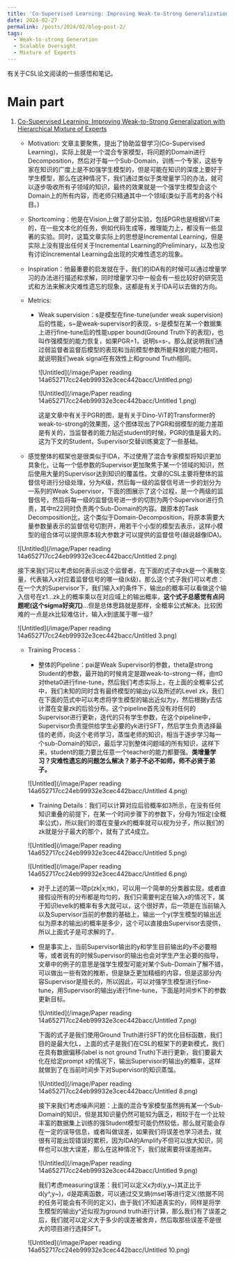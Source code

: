 ```yaml
---
title: 'Co-Supervised Learning: Improving Weak-to-Strong Generalization with Hierarchical Mixture of Experts'
date: 2024-02-27
permalink: /posts/2024/02/blog-post-2/
tags:
  - Weak-to-strong Generation
  - Scalable Oversight
  - Mixture of Experts
---
```


有关于CSL论文阅读的一些感悟和笔记。

Main part
======

1. [Co-Supervised Learning: Improving Weak-to-Strong Generalization with Hierarchical Mixture of Experts](https://arxiv.org/pdf/2402.15505.pdf)
    - Motivation: 文章主要聚焦，提出了协助监督学习(Co-Supervised Learning)，实际上就是一个混合专家模型，将问题的Domain进行Decomposition，然后对于每一个Sub-Domain，训练一个专家，这些专家在知识的广度上是不如强学生模型的，但是可能在知识的深度上要好于学生模型，那么在这种情况下，我们通过类似于类增量学习的办法，就可以逐步吸收所有子领域的知识，最终的效果就是一个强学生模型会这个Domain上的所有内容，而老师只精通其中一个领域(类似于高考的各个科目。)
    - Shortcoming：他是在Vision上做了部分实验，包括PGR也是根据ViT来的，在一些文本化的任务，例如代码生成等，推理能力上，都没有一些显著的实验。同时，这篇文章实际上的思想是Incremental Learning，但是实际上没有提出任何关于Incremental Learning的Preliminary，以及也没有讨论Incremental Learning会出现的灾难性遗忘的现象。
    - Inspiration：他最重要的启发就在于，我们的IDA有的时候可以通过增量学习的办法进行描述和求解，同时增量学习中一般会有一些比较好的研究范式和方法来解决灾难性遗忘的现象，这都是有关于IDA可以去做的方向。
    - Metrics:
        - Weak supervision：s是模型在fine-tune(under weak supervision)后的性能，s~是weak-supervisor的表现，s-是模型在某一个数据集上进行fine-tune后的性能upper bound(Ground Truth下的表现)，也叫作强模型的能力恢复，如果PGR=1，说明s=s-。那么就说明我们通过弱监督者监督后模型的表现和当前模型参数所能释放的能力相同，就说明我们weak signal在有效性上和ground Truth相同。
            
            ![Untitled](/image/Paper reading 14a652717cc24eb99932e3cec442bacc/Untitled.png)
            
            ![Untitled](/image/Paper reading 14a652717cc24eb99932e3cec442bacc/Untitled 1.png)
            
            这是文章中有关于PGR的图，是有关于Dino-ViT的Transformer的weak-to-strong的效果图，这个图体现出了PGR和弱模型的能力差距是有关的，当监督者的能力贴近student的时候，PGR的值是最大的。这为下文的Student，Supervisor交替训练奠定了一些基础。
            
    
    - 感觉整体的框架也是很类似于IDA，不过使用了混合专家模型将知识更加具象化，让每一个低参数的Supervisor更加聚焦于某一个领域的知识，然后使用大量的Supervisor达到知识的覆盖性。文章的CSL主要将整体的监督信号进行分级处理，分为K级，然后每一级的监督信号进一步的划分为一系列的Weak Supervisor，下面的图展示了这个过程，是一个两级的监督信号，然后将每一级的监督信号进一步的切割为两个Supervisor进行负责，其中π22同时负责两个Sub-Domain的内容。跟原本的Task Decomposition比，这个类似于Domain-Decomposition，将原本需要大量参数量表示的监督信号切割开，用若干个小型的模型去表示，这样小模型的组合体可以提供原本较大参数才可以提供的监督信号(越说越像IDA)。
    
    ![Untitled](/image/Paper reading 14a652717cc24eb99932e3cec442bacc/Untitled 2.png)
    
    接下来我们可以考虑如何表示出这个监督者，在下面的式子中zk是一个离散变量，代表输入x对应着监督信号的哪一级(k级)，那么这个式子我们可以考虑：在一个大的Supervisor下，我们输入x的条件下，输出p的概率可以看做这个输入信号在z1…zk上的概率乘以在对应域上的输出概率，**这个式子总感觉有点问题呢(这个sigma好突兀)**…但是总体思路就是那样，全概率公式解决。比较困难的一点是zk比较难估计，输入x到底属于哪一级?
    
    ![Untitled](/image/Paper reading 14a652717cc24eb99932e3cec442bacc/Untitled 3.png)
    
    - Training Process：
        - 整体的Pipeline：pai是Weak Supervisor的参数，theta是strong Student的参数，最开始的时候肯定是跟weak-to-strong一样，由π0对theta0进行fine-tune，然后我们考虑实际上，在上面的全概率公式中，我们未知的同时含有最终模型的输出y以及所述的Level zk，我们在下面的范式中可以考虑将学生模型的输出近似为y，然后根据y去估计潜在变量zk的后验分布。这个pipeline首先没有对任何的Supervisor进行更新，迭代的只有学生参数，在这个pipeline中，Supervisor负责提供给学生必要的yk进行SFT，然后学生负责选择最佳的老师，向这个老师学习，蒸馏老师的知识，相当于逐步学习每一个sub-Domain的知识，最后学习到整体问题域的所有知识，这样下来，student的能力要比任意一个teacher的能力都要强。**类增量学习？灾难性遗忘的问题怎么解决？弟子不必不如师，师不必贤于弟子。**
        
        ![Untitled](/image/Paper reading 14a652717cc24eb99932e3cec442bacc/Untitled 4.png)
        
        - Training Details：我们可以计算对应后验概率如3所示，在没有任何知识重叠的前提下，在某一个时间步骤下的参数下，分母为1恒定(全概率公式)，所以我们的潜在变量zk的概率就可以视为分子，所以我们的zk就是分子最大的那个，就有了式4成立。
        
        ![Untitled](/image/Paper reading 14a652717cc24eb99932e3cec442bacc/Untitled 5.png)
        
        ![Untitled](/image/Paper reading 14a652717cc24eb99932e3cec442bacc/Untitled 6.png)
        
        - 对于上述的第一项p(zk|x;πk)，可以用一个简单的分类器实现，或者直接假设所有的分布都是均匀的，我们只需要判定在输入x的情况下，属于知识levelk的概率有多大就可以，这个很好弄，后一项是在当前输入以及Supervisor当前的参数的基础上，输出一个y(学生模型的输出近似为原本的输出)的概率是多少，这个可以直接由Supervisor去提供，所以上面式子是可求解的了。
        - 但是事实上，当前Supervisor输出的y和学生目前输出的y不必要相等，或者说有的时候Supervisor的输出也会对学生产生必要的指导，文章中的例子的意思是强学生模型可能对某个Sub-Domain了解不错，可以做出一些有效的推断，但是缺乏更加精细的内容，但是这部分内容Supervisor是擅长的，所以因此，可以对强学生模型进行fine-tune，用Supervisor的输出y进行fine-tune，下面是时间步K下的参数更新目标。
            
            ![Untitled](/image/Paper reading 14a652717cc24eb99932e3cec442bacc/Untitled 7.png)
            
            下面的式子是我们使用Ground Truth进行SFT的优化目标函数，我们目的是最大化L，上面的式子是我们在CSL的框架下的更新模式，我们在具有数据偏移(label is not ground Truth)下进行更新，我们要最大化在给定prompt x的情况下，输出Supervisor的输出y的概率，这样就做到了在当前时间步下对Supervisor的知识蒸馏。
            
            ![Untitled](/image/Paper reading 14a652717cc24eb99932e3cec442bacc/Untitled 8.png)
            
            接下来我们考虑噪声问题：上面的混合专家模型虽然拥有某一个Sub-Domain的知识，但是其知识量仍然可能较为匮乏，相较于在一个比较丰富的数据集上训练的强Student模型可能仍然较低，那么就可能会存在一定的误导信息，或者叫做误差，如果我们将误差也学习进去，就很有可能出现错误的累积，因为IDA的Amplify不但可以放大知识，同样也可以放大误差，那么在这种情况下，我们就需要将误差抛弃。
            
            ![Untitled](/image/Paper reading 14a652717cc24eb99932e3cec442bacc/Untitled 9.png)
            
            我们考虑measuring误差：我们可以定义*ϵ*为d(y,y~)其正比于d(y^,y~)，d是距离函数，可以通过交叉熵(mse)等进行定义(依据不同的任务可能会有不同的定义)，由于我们不知道真实的y，同样是将学生模型的输出y^近似视为ground truth进行计算，那么我们有了误差之后，我们就可以定义大于多少的误差被舍弃，然后取那些误差不是很大的项目进行选择SFT。
            
        
        ![Untitled](/image/Paper reading 14a652717cc24eb99932e3cec442bacc/Untitled 10.png)